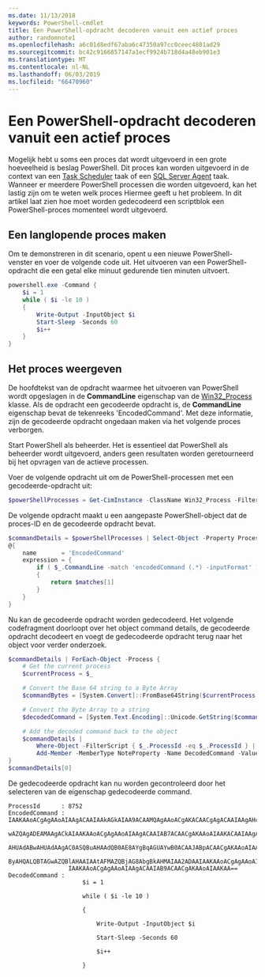```yaml
---
ms.date: 11/13/2018
keywords: PowerShell-cmdlet
title: Een PowerShell-opdracht decoderen vanuit een actief proces
author: randomnote1
ms.openlocfilehash: a6c01d8edf67aba6c47350a97cc0ceec4801ad29
ms.sourcegitcommit: bc42c9166857147a1ecf9924b718d4a48eb901e3
ms.translationtype: MT
ms.contentlocale: nl-NL
ms.lasthandoff: 06/03/2019
ms.locfileid: "66470960"
---
```

# <a name="decode-a-powershell-command-from-a-running-process"></a>Een PowerShell-opdracht decoderen vanuit een actief proces

Mogelijk hebt u soms een proces dat wordt uitgevoerd in een grote hoeveelheid is beslag PowerShell.
Dit proces kan worden uitgevoerd in de context van een [Task Scheduler][] taak of een [SQL Server Agent][] taak. Wanneer er meerdere PowerShell processen die worden uitgevoerd, kan het lastig zijn om te weten welk proces Hiermee geeft u het probleem. In dit artikel laat zien hoe moet worden gedecodeerd een scriptblok een PowerShell-proces momenteel wordt uitgevoerd.

## <a name="create-a-long-running-process"></a>Een langlopende proces maken

Om te demonstreren in dit scenario, opent u een nieuwe PowerShell-venster en voer de volgende code uit. Het uitvoeren van een PowerShell-opdracht die een getal elke minuut gedurende tien minuten uitvoert.

```powershell
powershell.exe -Command {
    $i = 1
    while ( $i -le 10 )
    {
        Write-Output -InputObject $i
        Start-Sleep -Seconds 60
        $i++
    }
}
```

## <a name="view-the-process"></a>Het proces weergeven

De hoofdtekst van de opdracht waarmee het uitvoeren van PowerShell wordt opgeslagen in de **CommandLine** eigenschap van de [Win32_Process][] klasse. Als de opdracht een gecodeerde opdracht is, de **CommandLine** eigenschap bevat de tekenreeks 'EncodedCommand'. Met deze informatie, zijn de gecodeerde opdracht ongedaan maken via het volgende proces verborgen.

Start PowerShell als beheerder. Het is essentieel dat PowerShell als beheerder wordt uitgevoerd, anders geen resultaten worden geretourneerd bij het opvragen van de actieve processen.

Voer de volgende opdracht uit om de PowerShell-processen met een gecodeerde-opdracht uit:

```powershell
$powerShellProcesses = Get-CimInstance -ClassName Win32_Process -Filter 'CommandLine LIKE "%EncodedCommand%"'
```

De volgende opdracht maakt u een aangepaste PowerShell-object dat de proces-ID en de gecodeerde opdracht bevat.

```powershell
$commandDetails = $powerShellProcesses | Select-Object -Property ProcessId,
@{
    name       = 'EncodedCommand'
    expression = {
        if ( $_.CommandLine -match 'encodedCommand (.*) -inputFormat' )
        {
            return $matches[1]
        }
    }
}
```

Nu kan de gecodeerde opdracht worden gedecodeerd. Het volgende codefragment doorloopt over het object command details, de gecodeerde opdracht decodeert en voegt de gedecodeerde opdracht terug naar het object voor verder onderzoek.

```powershell
$commandDetails | ForEach-Object -Process {
    # Get the current process
    $currentProcess = $_

    # Convert the Base 64 string to a Byte Array
    $commandBytes = [System.Convert]::FromBase64String($currentProcess.EncodedCommand)

    # Convert the Byte Array to a string
    $decodedCommand = [System.Text.Encoding]::Unicode.GetString($commandBytes)

    # Add the decoded command back to the object
    $commandDetails |
        Where-Object -FilterScript { $_.ProcessId -eq $_.ProcessId } |
        Add-Member -MemberType NoteProperty -Name DecodedCommand -Value $decodedCommand
}
$commandDetails[0]
```

De gedecodeerde opdracht kan nu worden gecontroleerd door het selecteren van de eigenschap gedecodeerde command.

```output
ProcessId      : 8752
EncodedCommand : IAAKAAoACgAgAAoAIAAgACAAIAAkAGkAIAA9ACAAMQAgAAoACgAKACAACgAgACAAIAAgAHcAaABpAGwAZQAgACgAIAAkAGkAIAAtAG
                 wAZQAgADEAMAAgACkAIAAKAAoACgAgAAoAIAAgACAAIAB7ACAACgAKAAoAIAAKACAAIAAgACAAIAAgACAAIABXAHIAaQB0AGUALQBP
                 AHUAdABwAHUAdAAgAC0ASQBuAHAAdQB0AE8AYgBqAGUAYwB0ACAAJABpACAACgAKAAoAIAAKACAAIAAgACAAIAAgACAAIABTAHQAYQ
                 ByAHQALQBTAGwAZQBlAHAAIAAtAFMAZQBjAG8AbgBkAHMAIAA2ADAAIAAKAAoACgAgAAoAIAAgACAAIAAgACAAIAAgACQAaQArACsA
                 IAAKAAoACgAgAAoAIAAgACAAIAB9ACAACgAKAAoAIAAKAA==
DecodedCommand :
                     $i = 1

                     while ( $i -le 10 )

                     {

                         Write-Output -InputObject $i

                         Start-Sleep -Seconds 60

                         $i++

                     }
```

[Task Scheduler]: /windows/desktop/TaskSchd/task-scheduler-start-page
[SQL Server Agent]: /sql/ssms/agent/sql-server-agent
[Win32_Process]: /windows/desktop/CIMWin32Prov/win32-process
